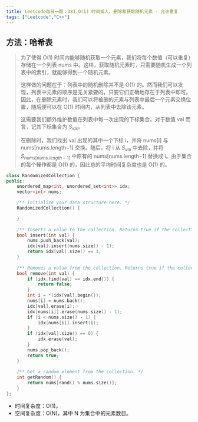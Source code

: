 ```yaml
---
title: Leetcode每日一题：381.O(1) 时间插入、删除和获取随机元素 - 允许重复
tags: ["Leetcode","C++"]
---
```


## 方法：哈希表

> 为了使得 O(1) 时间内能够随机获取一个元素，我们将每个数值（可以重复）存储在一个列表 nums 中。这样，获取随机元素时，只需要随机生成一个列表中的索引，就能够得到一个随机元素。
>
> 这样做的问题在于：列表中的随机删除并不是 O(1) 的。然而我们可以发现，列表中元素的顺序是无关紧要的，只要它们正确地存在于列表中即可。因此，在删除元素时，我们可以将被删的元素与列表中最后一个元素交换位置，随后便可以在 O(1) 时间内，从列表中去除该元素。
>
> 这需要我们额外维护数值在列表中每一次出现的下标集合。对于数值 val 而言，记其下标集合为 $S_{idx}$。
>
> 在删除时，我们找出 val 出现的其中一个下标 i，并将 nums[i] 与 nums[nums.length−1] 交换。随后，将 i 从 $S_{val}$ 中去除，并将 $S_{nums[nums.length−1]}$ 中原有的 nums[nums.length−1] 替换成 i。由于集合的每个操作都是 O(1) 的，因此总的平均时间复杂度也是 O(1) 的。

~~~c++
class RandomizedCollection {
public:
    unordered_map<int, unordered_set<int>> idx;
    vector<int> nums;

    /** Initialize your data structure here. */
    RandomizedCollection() {

    }
    
    /** Inserts a value to the collection. Returns true if the collection did not already contain the specified element. */
    bool insert(int val) {
        nums.push_back(val);
        idx[val].insert(nums.size() - 1);
        return idx[val].size() == 1;
    }
    
    /** Removes a value from the collection. Returns true if the collection contained the specified element. */
    bool remove(int val) {
        if (idx.find(val) == idx.end()) {
            return false;
        }
        int i = *(idx[val].begin());
        nums[i] = nums.back();
        idx[val].erase(i);
        idx[nums[i]].erase(nums.size() - 1);
        if (i < nums.size() - 1) {
            idx[nums[i]].insert(i);
        }
        if (idx[val].size() == 0) {
            idx.erase(val);
        }
        nums.pop_back();
        return true;
    }
    
    /** Get a random element from the collection. */
    int getRandom() {
        return nums[rand() % nums.size()];
    }
};
~~~

- 时间复杂度：O(1)。
- 空间复杂度：O(N)，其中 N 为集合中的元素数目。